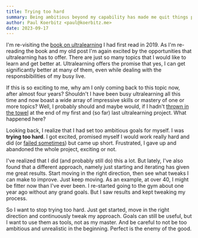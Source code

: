 ```yaml
---
title: Trying too hard
summary: Being ambitious beyond my capability has made me quit things prematurely.
author: Paul Koerbitz <paul@koerbitz.me>
date: 2023-09-17
---
```


I'm re-visiting the [book on ultralearning](./ultralearning-book-summary.html) I had first read in 2019.
As I'm re-reading the book and my old post I'm again excited by the opportunities that ultralearning
has to offer. There are just so many topics that I would like to learn and get better at. Ultralearning
offers the promise that yes, I can get significantly better at many of them, even while dealing with the
responsbibilities of my busy live.

If this is so exciting to me, why am I only coming back to this topic now, after almost four years? Shouldn't
I have been busy ultralearning all this time and now boast a wide array of impressive skills or
mastery of one or more topics? Well, I probably should and maybe would, if I hadn't
[thrown in the towel](./ultralearning-datascience-week-10.html) at the end of my first and (so far)
last ultralearning project. What happened here?

Looking back, I realize that I had set too ambitious goals for myself. I was **trying too hard**. I
got excited, promised myself I would work really hard and did 
(or [failed sometimes](./dont-beat-yourself-up.html)) but came up short. Frustrated, I gave
up and abandoned the whole project, exciting or not.

I've realized that I did (and probably still do) this a lot. But lately, I've also found that
a different approach, namely just starting and iterating has given me great results. Start moving
in the right direction, then see what tweaks I can make to improve. Just keep moving. As an example,
at over 40, I might be fitter now than I've ever been. I re-started going to the gym about one year ago
without any grand goals. But I saw results and kept tweaking my process. 

So I want to stop trying too hard. Just get started, move in the right direction and continuously
tweak my approach. Goals can still be useful, but I want to use them as tools, not as my master.
And be careful to not be too ambitious and unrealistic in the beginning. Perfect is the enemy
of the good.